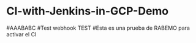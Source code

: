 # CI-with-Jenkins-in-GCP-Demo
#AAABABC
#Test webhook TEST
#Esta es una prueba de RABEMO para activar el CI

